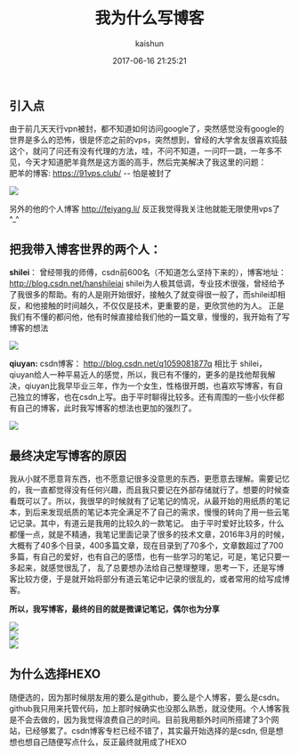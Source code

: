 ﻿---
title: 我为什么写博客
date: 2017-06-16 21:25:21
tags: [随笔]
categories: [随笔]
author: kaishun
id: 71
permalink: mylife2
---

## **引入点**
由于前几天天行vpn被封，都不知道如何访问google了，突然感觉没有google的世界是多么的恐怖，很是怀恋之前的vps，突然想到，曾经的大学舍友很喜欢捣鼓这个，就问了问还有没有代理的方法，哇，不问不知道，一问吓一跳，一年多不见，今天才知道肥羊竟然是这方面的高手，然后完美解决了我这里的问题：  
肥羊的博客:    https://91vps.club/ -- 怕是被封了   
<!-- more -->  
  
![](http://or49tneld.bkt.clouddn.com/17-7-28/93998715.jpg)  



另外的他的个人博客 http://feiyang.li/  反正我觉得我关注他就能无限使用vps了 ^_^
## **把我带入博客世界的两个人：** 
**shilei**： 曾经带我的师傅，csdn前600名（不知道怎么坚持下来的），博客地址：http://blog.csdn.net/hanshileiai  shilei为人极其低调，专业技术很强，曾经给予了我很多的帮助。有的人是刚开始很好，接触久了就变得很一般了，而shilei却相反，和他接触的时间越久，不仅仅是技术，更重要的是，更欣赏他的为人。 正是我们有不懂的都问他，他有时候直接给我们他的一篇文章，慢慢的，我开始有了写博客的想法    

  
  
![](http://or49tneld.bkt.clouddn.com/17-7-28/30188695.jpg)  


**qiuyan:** csdn博客： http://blog.csdn.net/q1059081877q 相比于 shilei，qiuyan给人一种平易近人的感觉，所以，我已有不懂的，更多的是找他帮我解决，qiuyan比我早毕业三年，作为一个女生，性格很开朗，也喜欢写博客，有自己独立的博客，也在csdn上写。由于平时聊得比较多。还有周围的一些小伙伴都有自己的博客，此时我写博客的想法也更加的强烈了。      

  
  
![](http://or49tneld.bkt.clouddn.com/17-7-28/79560837.jpg)


## **最终决定写博客的原因**
我从小就不愿意背东西，也不愿意记很多没意思的东西，更愿意去理解。需要记忆的，我一直都觉得没有任何兴趣，而且我只要记在外部存储就行了。想要的时候查看既可以了。所以，我很早的时候就有了记笔记的情况，从最开始的用纸质的笔记本，到后来发现纸质的笔记本完全满足不了自己的需求，慢慢的转向了用一些云笔记记录。其中，有道云是我用的比较久的一款笔记。 由于平时爱好比较多，什么都懂一点，就是不精通，我笔记里面记录了很多的技术文章，2016年3月的时候，大概有了40多个目录，400多篇文章，现在目录到了70多个，文章数超过了700多篇，有自己的爱好，也有自己的感悟，也有一些学习的笔记，可是，笔记只要一多起来，就感觉很乱了， 乱了总要想办法给自己整理整理，思考一下，还是写博客比较方便，于是就开始将部分有道云笔记中记录的很乱的，或者常用的给写成博客。  

**所以，我写博客，最终的目的就是微课记笔记，偶尔也为分享**

![](http://or49tneld.bkt.clouddn.com/17-7-28/27702284.jpg)  
![](http://or49tneld.bkt.clouddn.com/17-7-28/54163965.jpg)  
![](http://or49tneld.bkt.clouddn.com/17-7-28/34364577.jpg)

## **为什么选择HEXO**  
随便选的，因为那时候朋友用的要么是github，要么是个人博客，要么是csdn。 github我只用来托管代码，加上那时候确实也没那么熟悉，就没使用。个人博客我是不会去做的，因为我觉得浪费自己的时间。目前我用额外时间所搭建了3个网站，已经够累了。csdn博客专栏已经不错了，其实最开始选择的是csdn, 但是想想也想自己随便写点什么，反正最终就用成了HEXO